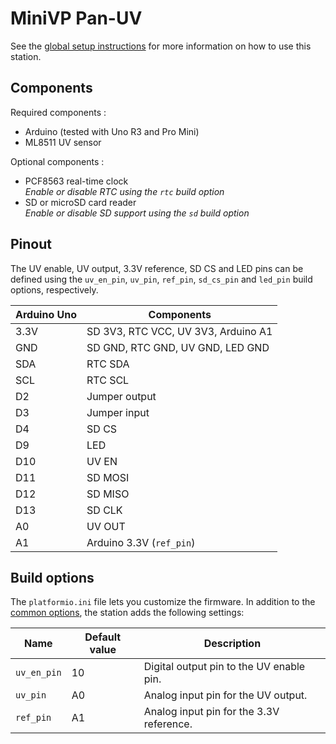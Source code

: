 # MiniVP Pan-UV

See the [global setup instructions](../README.md) for more information on how to use this station.

## Components

Required components :

* Arduino (tested with Uno R3 and Pro Mini)
* ML8511 UV sensor

Optional components :

* PCF8563 real-time clock  
  *Enable or disable RTC using the `rtc` build option*
* SD or microSD card reader  
  *Enable or disable SD support using the `sd` build option*

## Pinout

The UV enable, UV output, 3.3V reference, SD CS and LED pins can be defined using the `uv_en_pin`, `uv_pin`, `ref_pin`, `sd_cs_pin` and `led_pin` build options, respectively.


Arduino Uno | Components
----------- | ----------
3.3V        | SD 3V3, RTC VCC, UV 3V3, Arduino A1
GND         | SD GND, RTC GND, UV GND, LED GND
SDA         | RTC SDA
SCL         | RTC SCL
D2          | Jumper output
D3          | Jumper input
D4          | SD CS
D9          | LED
D10         | UV EN
D11         | SD MOSI
D12         | SD MISO
D13         | SD CLK
A0          | UV OUT
A1          | Arduino 3.3V (`ref_pin`)

## Build options

The `platformio.ini` file lets you customize the firmware. In addition to the [common options](../README.md#common-build-options), the station adds the following settings:

Name        | Default value | Description
----------- | ------------- | -----------
`uv_en_pin` | 10            | Digital output pin to the UV enable pin.
`uv_pin`    | A0            | Analog input pin for the UV output.
`ref_pin`   | A1            | Analog input pin for the 3.3V reference.
